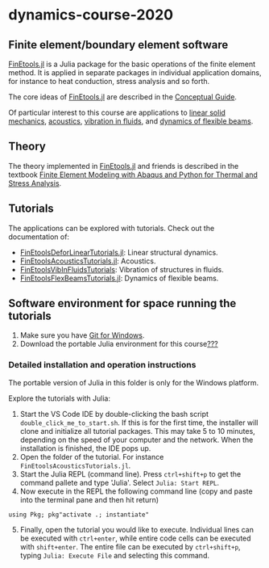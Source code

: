 # dynamics-course-2020

## Finite element/boundary element software

[FinEtools.jl](https://github.com/PetrKryslUCSD/FinEtools.jl) is a Julia package for the basic operations of the finite element method. It is applied in separate packages in individual application domains, for instance to heat conduction, stress analysis and so forth.

The core ideas of [FinEtools.jl](https://github.com/PetrKryslUCSD/FinEtools.jl) are described in the [Conceptual Guide](https://petrkryslucsd.github.io/FinEtools.jl/latest/guide/guide.html#Guide).

Of particular interest to this course are applications to  [linear solid mechanics](https://github.com/PetrKryslUCSD/FinEtoolsDeforLinearTutorials.jl), [acoustics](https://github.com/PetrKryslUCSD/FinEtoolsAcoustics.jl), [vibration in fluids](https://github.com/PetrKryslUCSD/FinEtoolsVibInFluids.jl), and [dynamics of flexible beams](https://github.com/PetrKryslUCSD/FinEtoolsFlexBeams.jl).

## Theory

The theory implemented in [FinEtools.jl](https://github.com/PetrKryslUCSD/FinEtools.jl) and friends is described in the textbook [Finite Element Modeling with Abaqus and Python for Thermal and Stress Analysis](http://hogwarts.ucsd.edu/~pkrysl/femwabaquspython-book/).


## Tutorials

The applications can be explored with tutorials. Check out the documentation of:

- [FinEtoolsDeforLinearTutorials.jl](https://github.com/PetrKryslUCSD/FinEtoolsDeforLinearTutorials.jl): Linear structural dynamics.
- [FinEtoolsAcousticsTutorials.jl](https://github.com/PetrKryslUCSD/FinEtoolsAcousticsTutorials.jl): Acoustics.
- [FinEtoolsVibInFluidsTutorials](https://github.com/PetrKryslUCSD/FinEtoolsVibInFluidsTutorials.jl): Vibration of structures in fluids.
- [FinEtoolsFlexBeamsTutorials.jl](https://github.com/PetrKryslUCSD/FinEtoolsFlexBeamsTutorials.jl): Dynamics of flexible beams.

## Software environment for space running the tutorials

1. Make sure you have [Git for Windows](https://gitforwindows.org/). 
2. Download the portable Julia environment for this course[???]()

### Detailed installation and operation instructions

The portable version of Julia in this folder is only for the Windows platform.

Explore the tutorials with Julia:

1. Start the VS Code IDE by double-clicking the bash script `double_click_me_to_start.sh`. If this is for the first time, the installer will clone and initialize all tutorial packages. This may take 5 to 10 minutes, depending on the speed of your computer and the network. When the installation is finished, the IDE pops up.
2. Open the folder of the tutorial. For instance `FinEtoolsAcousticsTutorials.jl`. 
3. Start the Julia REPL (command line). Press `ctrl+shift+p` to get the command pallete and type 'Julia'. Select `Julia: Start REPL`. 
4. Now execute in the REPL the following command line (copy and paste into the terminal pane and then hit return)
```
using Pkg; pkg"activate .; instantiate"
```
5. Finally, open the tutorial you would like to execute. Individual lines can be executed with `ctrl+enter`, while entire code cells can be executed with `shift+enter`. The entire file can be executed by  `ctrl+shift+p`, typing `Julia: Execute File` and selecting this command.

